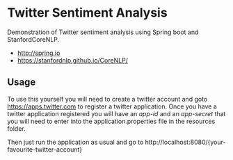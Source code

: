 # Twitter Sentiment Analysis
Demonstration of Twitter sentiment analysis using Spring boot and StanfordCoreNLP.

- http://spring.io
- https://stanfordnlp.github.io/CoreNLP/

## Usage
To use this yourself you will need to create a twitter account and goto https://apps.twitter.com to register a twitter application.
Once you have a twitter application registered you will have an *app-id* and an *app-secret* that you will need to enter into the application.properties file in the resources folder.

Then just run the application as usual and go to http://localhost:8080/{your-favourite-twitter-account}
